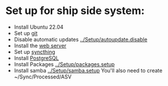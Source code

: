 # Set up for ship side system:

- Install Ubuntu 22.04
- Set up [git](git.md)
- Disable automatic updates [../Setup/autoupdate.disable](../Setup/autoupdate.disable)
- Install the [web server](Ship.webserver.md)
- Set up [syncthing](syncthing.md)
- Install [PostgreSQL](../DB/README.md)
- Install Packages [../Setup/packages.setup](../Setup/packages.setup)
- Install samba [../Setup/samba.setup](../Setup/samba.setup) You'll also need to create ~/Sync/Processed/ASV
